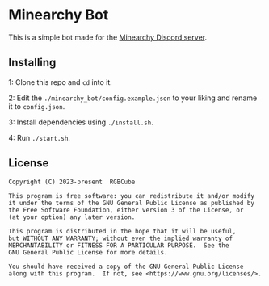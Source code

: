 # Minearchy Bot

This is a simple bot made for the [Minearchy Discord server](https://discord.gg/2n6T78JS9k).

## Installing

1: Clone this repo and `cd` into it.

2: Edit the `./minearchy_bot/config.example.json` to your liking and rename it to `config.json`.

3: Install dependencies using `./install.sh`.

4: Run `./start.sh`.

## License

```
Copyright (C) 2023-present  RGBCube

This program is free software: you can redistribute it and/or modify
it under the terms of the GNU General Public License as published by
the Free Software Foundation, either version 3 of the License, or
(at your option) any later version.

This program is distributed in the hope that it will be useful,
but WITHOUT ANY WARRANTY; without even the implied warranty of
MERCHANTABILITY or FITNESS FOR A PARTICULAR PURPOSE.  See the
GNU General Public License for more details.

You should have received a copy of the GNU General Public License
along with this program.  If not, see <https://www.gnu.org/licenses/>.
```
